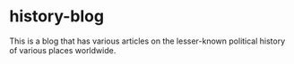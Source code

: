 # history-blog
This is a blog that has various articles on the lesser-known political history of various places worldwide.
